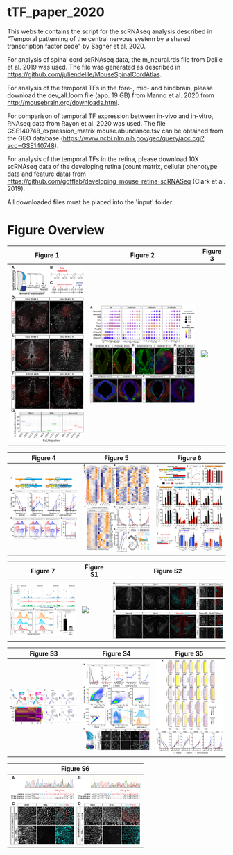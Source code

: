 # tTF_paper_2020

This website contains the script for the scRNAseq analysis described in "Temporal patterning of the central nervous system by a shared transcription factor code" by Sagner et al, 2020.

For analysis of spinal cord scRNAseq data, the m_neural.rds file from Delile et al. 2019 was used. The file was generated as described in https://github.com/juliendelile/MouseSpinalCordAtlas.

For analysis of the temporal TFs in the fore-, mid- and hindbrain, please download the dev_all.loom file (app. 19 GB) from Manno et al. 2020 from http://mousebrain.org/downloads.html.

For comparison of temporal TF expression between in-vivo and in-vitro, RNAseq data from Rayon et al. 2020 was used. The file GSE140748_expression_matrix.mouse.abundance.tsv can be obtained from the GEO database (https://www.ncbi.nlm.nih.gov/geo/query/acc.cgi?acc=GSE140748).

For analysis of the temporal TFs in the retina, please download 10X scRNAseq data of the developing retina (count matrix, cellular phenotype data and feature data) from https://github.com/gofflab/developing_mouse_retina_scRNASeq (Clark et al. 2019). 

All downloaded files must be placed into the 'input' folder.

# Figure Overview

| Figure 1   | Figure 2    | Figure 3    | 
|------------|-------------|-------------| 
|  <img src="/Figures/Figure 1.png" width="300"> |  <img src="/Figures/Figure 2.png" width="450"> | <img src="/Figures/Figure 3.png" width="450"> |

| Figure 4   | Figure 5    | Figure 6    | 
|------------|-------------|-------------| 
|  <img src="/Figures/Figure 4.png" width="300"> |  <img src="/Figures/Figure 5.png" width="300"> | <img src="/Figures/Figure 6.png" width="300"> |

| Figure 7   | Figure S1   | Figure S2   | 
|------------|-------------|-------------| 
|  <img src="/Figures/Figure 7.png" width="200"> |  <img src="/Figures/Figure S1.png" width="350"> | <img src="/Figures/Figure S2.png" width="350"> |

| Figure S3  | Figure S4   | Figure S5   | 
|------------|-------------|-------------| 
|  <img src="/Figures/Figure S3.png" width="300"> |  <img src="/Figures/Figure S4.png" width="300"> | <img src="/Figures/Figure S5.png" width="300"> |

| Figure S6  |
|------------|
|  <img src="/Figures/Figure S6.png" width="300"> |
